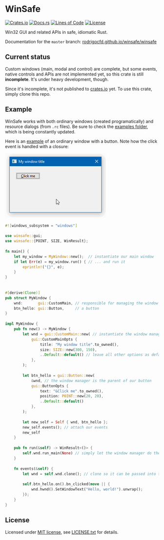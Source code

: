 # WinSafe

[![Crates.io](https://img.shields.io/crates/v/winsafe.svg)](https://crates.io/crates/winsafe)
[![Docs.rs](https://docs.rs/winsafe/badge.svg)](https://docs.rs/winsafe)
[![Lines of Code](https://tokei.rs/b1/github/rodrigocfd/winsafe)](https://github.com/rodrigocfd/winsafe)
[![License](https://img.shields.io/crates/l/winsafe.svg)](https://github.com/rodrigocfd/winsafe)

Win32 GUI and related APIs in safe, idiomatic Rust.

Documentation for the `master` branch: [rodrigocfd.github.io/winsafe/winsafe](https://rodrigocfd.github.io/winsafe/winsafe/)

## Current status

Custom windows (main, modal and control) are complete, but some events, native controls and APIs are not implemented yet, so this crate is still **incomplete**. It's under heavy development, though.

Since it's incomplete, it's not published to [crates.io](https://crates.io/crates/winsafe) yet. To use this crate, simply clone this repo.

## Example

WinSafe works with both ordinary windows (created programatically) and resource dialogs (from `.rc` files). Be sure to check the [examples folder](examples/), which is being constantly updated.

Here is an [example](examples/01_button_click/) of an ordinary window with a button. Note how the click event is handled with a closure:

![Example 01](examples/01_button_click/screen.gif)

```rust
#![windows_subsystem = "windows"]

use winsafe::gui;
use winsafe::{POINT, SIZE, WinResult};

fn main() {
    let my_window = MyWindow::new();  // instantiate our main window
    if let Err(e) = my_window.run() { // ... and run it
        eprintln!("{}", e);
    }
}


#[derive(Clone)]
pub struct MyWindow {
    wnd:       gui::CustomMain, // responsible for managing the window
    btn_hello: gui::Button,     // a button
}

impl MyWindow {
    pub fn new() -> MyWindow {
        let wnd = gui::CustomMain::new( // instantiate the window manager
            gui::CustomMainOpts {
                title: "My window title".to_owned(),
                size: SIZE::new(300, 150),
                ..Default::default() // leave all other options as default
            },
        );

        let btn_hello = gui::Button::new(
            &wnd, // the window manager is the parent of our button
            gui::ButtonOpts {
                text: "&Click me".to_owned(),
                position: POINT::new(20, 20),
                ..Default::default()
            },
        );

        let new_self = Self { wnd, btn_hello };
        new_self.events(); // attach our events
        new_self
    }

    pub fn run(&self) -> WinResult<()> {
        self.wnd.run_main(None) // simply let the window manager do the hard work
    }

    fn events(&self) {
        let wnd = self.wnd.clone(); // clone so it can be passed into the closure

        self.btn_hello.on().bn_clicked(move || {
            wnd.hwnd().SetWindowText("Hello, world!").unwrap();
        });
    }
}
```

## License

Licensed under [MIT license](https://opensource.org/licenses/MIT), see [LICENSE.txt](LICENSE.txt) for details.
